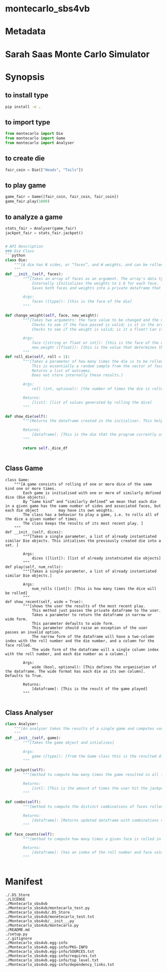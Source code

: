 # montecarlo_sbs4vb

# Metadata 

# Sarah Saas Monte Carlo Simulator

# Synopsis

## to install type
```bash
pip install -e .
```

## to import type
```python
from montecarlo import Die
from montecarlo import Game
from montecarlo import Analyser
```

## to create die
```python
fair_coin = Die(["Heads", "Tails"])
```

## to play game
```python
game_fair = Game([fair_coin, fair_coin, fair_coin])
game_fair.play(1000)
```

## to analyze a game
```python
stats_fair = Analyser(game_fair)
jackpot_fair = stats_fair.jackpot()


# API Description
### Die Class
```python
class Die:
    """[A die has N sides, or “faces”, and W weights, and can be rolled to select a face.]
    """
def __init__(self, faces):
        """[Takes an array of faces as an argument. The array's data type (dtype) may be strings or numbers.
            Internally iInitializes the weights to 1.0 for each face.
            Saves both faces and weights into a private dataframe that is to be shared by the other methods.]

        Args:
            faces ([type]): [this is the face of the die]
        """
        
def change_weight(self, face, new_weight):
        """[Takes two arguments: the face value to be changed and the new weight.
            Checks to see if the face passed is valid; is it in the array of weights?
            Checks to see if the weight is valid; is it a float? Can it be converted to one?

        Args:
            face ([string or float or int]): [this is the face of the die]
            new_weight ([float]): [this is the value that determines the probablity of the face coming up]
        """
def roll_die(self, roll = 1):
        """[Takes a parameter of how many times the die is to be rolled; defaults to 1. 
            This is essentially a random sample from the vector of faces according to the weights.
            Returns a list of outcomes.
            Does not store internally these results.]

        Args:
            roll (int, optional): [the number of times the die is rolled]. Defaults to 1.

        Returns:
            [list]: [list of values generated by rolling the dice]
        """
        
def show_die(self):
        """[Returns the dataframe created in the initialiser. This helps the user keep track of changes]

        Returns:
            [dataframe]: [This is the die that the program currently uses]
        """

        return self._dice_df
        
```
## Class Game
```pyhton
class Game:
    """[A game consists of rolling of one or more dice of the same kind one or more times. 
        Each game is initialised with one or more of similarly defined dice (Die objects).
        By “same kind” and “similarly defined” we mean that each die in a given game has the same number of sides and associated faces, but each die object         may have its own weights.
        The class has a behavior to play a game, i.e. to rolls all of the dice a given number of times.
        The class keeps the results of its most recent play. ]
    """
def __init__(self, dices):
        """[Takes a single parameter, a list of already instantiated similar Die objects. This intialises the previously created die into a set. ]

        Args:
            dices ([list]): [list of already instatniated die objects]
        """
def play(self, num_rolls):
        """[Takes a single parameter, a list of already instantiated similar Die objects.]

        Args:
            num_rolls ([int]): [This is how many times the dice will be rolled]
        """
def show_recent(self, wide = True):
        """[shows the user the results of the most recent play.
            This method just passes the private dataframe to the user.
            Takes a parameter to return the dataframe in narrow or wide form.
            This parameter defaults to wide form.
            This parameter should raise an exception of the user passes an invalid option.
            The narrow form of the dataframe will have a two-column index with the roll number and the die number, and a column for the face rolled.
            The wide form of the dataframe will a single column index with the roll number, and each die number as a column.]

        Args:
            wide (bool, optional): [This defines the organisation of the dataframe. The wide format has each die as its own column]. Defaults to True.

        Returns:
            [dataframe]: [This is the result of the game played]
        """
        
```
## Class Analyser
```python
class Analyser:
    """[An analyzer takes the results of a single game and computes various descriptive statistical properties about it. These properties results are available as attributes of an Analyzer object.]
    """
def __init__(self, game):
        """[Takes the game object and intialises]

        Args:
            game ([type]): [from the Game class this is the resulted die rolls]
        """
        
def jackpot(self):
        """[method to compute how many times the game resulted in all faces being identical.]

        Returns:
            [int]: [This is the amount of times the user hit the jackpot (all dice roll same value)]
        """
        
def combo(self):
        """[method to compute the distinct combinations of faces rolled, along with their counts]

        Returns:
            [dataframe]: [Returns updated dataframe with combinations rolled and sorts them by frequency]
        """
        
def face_counts(self):
        """[method to compute how many times a given face is rolled in each event]

        Returns:
            [dataframe]: [has an index of the roll number and face values as columns]
        """
        
```

# Manifest
```text
./.DS_Store
./LICENSE
./Montecarlo_sbs4vb
./Montecarlo_sbs4vb/montecarlo_test.py
./Montecarlo_sbs4vb/.DS_Store
./Montecarlo_sbs4vb/monetecarlo_test.txt
./Montecarlo_sbs4vb/__init__.py
./Montecarlo_sbs4vb/montecarlo.py
./README.md
./setup.py
./.gitignore
./Montecarlo_sbs4vb.egg-info
./Montecarlo_sbs4vb.egg-info/PKG-INFO
./Montecarlo_sbs4vb.egg-info/SOURCES.txt
./Montecarlo_sbs4vb.egg-info/requires.txt
./Montecarlo_sbs4vb.egg-info/top_level.txt
./Montecarlo_sbs4vb.egg-info/dependency_links.txt

```
